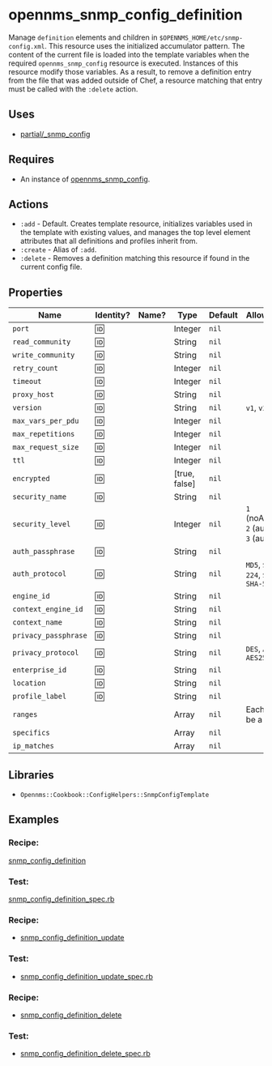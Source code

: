 # opennms\_snmp\_config\_definition

Manage `definition` elements and children in `$OPENNMS_HOME/etc/snmp-config.xml`. This resource uses the initialized accumulator pattern. The content of the current file is loaded into the template variables when the required `opennms_snmp_config` resource is executed. Instances of this resource modify those variables. As a result, to remove a definition entry from the file that was added outside of Chef, a resource matching that entry must be called with the `:delete` action.

## Uses

* [partial/\_snmp\_config](../partial/_snmp_config.rb)

## Requires

* An instance of [opennms\_snmp\_config](snmp_config.md).

## Actions

* `:add` - Default. Creates template resource, initializes variables used in the template with existing values, and manages the top level element attributes that all definitions and profiles inherit from.
* `:create` - Alias of `:add`.
* `:delete` - Removes a definition matching this resource if found in the current config file.

## Properties

| Name                 | Identity? | Name? | Type          | Default | Allowed Values                                       | v3? | v1/v2c? |
| -------------------- | --------- | ----- | ------------- | ------- | ---------------------------------------------------- | --- | ------- |
| `port`               |   :id:    |       | Integer       | `nil`   |                                                      |  ✓  |    ✓    |
| `read_community`     |   :id:    |       | String        | `nil`   |                                                      |     |    ✓    |
| `write_community`    |   :id:    |       | String        | `nil`   |                                                      |     |    ✓    |
| `retry_count`        |   :id:    |       | Integer       | `nil`   |                                                      |  ✓  |    ✓    |
| `timeout`            |   :id:    |       | Integer       | `nil`   |                                                      |  ✓  |    ✓    |
| `proxy_host`         |   :id:    |       | String        | `nil`   |                                                      |  ✓  |    ✓    |
| `version`            |   :id:    |       | String        | `nil`   | `v1`, `v2c`,`v3`                                     |  ✓  |    ✓    |
| `max_vars_per_pdu`   |   :id:    |       | Integer       | `nil`   |                                                      |  ✓  |    ✓    |
| `max_repetitions`    |   :id:    |       | Integer       | `nil`   |                                                      |  ✓  |    ✓    |
| `max_request_size`   |   :id:    |       | Integer       | `nil`   |                                                      |  ✓  |    ✓    |
| `ttl`                |   :id:    |       | Integer       | `nil`   |                                                      |  ✓  |    ✓    |
| `encrypted`          |   :id:    |       | [true, false] | `nil`   |                                                      |  ✓  |    ✓    |
| `security_name`      |   :id:    |       | String        | `nil`   |                                                      |  ✓  |         |
| `security_level`     |   :id:    |       | Integer       | `nil`   | `1` (noAuthNoPriv), `2` (authNoPriv), `3` (authPriv) |  ✓  |         |
| `auth_passphrase`    |   :id:    |       | String        | `nil`   |                                                      |  ✓  |         |
| `auth_protocol`      |   :id:    |       | String        | `nil`   | `MD5`, `SHA`, `SHA-224`, `SHA-256`, `SHA-512`        |  ✓  |         |
| `engine_id`          |   :id:    |       | String        | `nil`   |                                                      |  ✓  |         |
| `context_engine_id`  |   :id:    |       | String        | `nil`   |                                                      |  ✓  |         |
| `context_name`       |   :id:    |       | String        | `nil`   |                                                      |  ✓  |         |
| `privacy_passphrase` |   :id:    |       | String        | `nil`   |                                                      |  ✓  |         |
| `privacy_protocol`   |   :id:    |       | String        | `nil`   | `DES`, `AES`, `AES192`, `AES256`                     |  ✓  |         |
| `enterprise_id`      |   :id:    |       | String        | `nil`   |                                                      |  ✓  |         |
| `location`           |   :id:    |       | String        | `nil`   |                                                      |  ✓  |    ✓    |
| `profile_label`      |   :id:    |       | String        | `nil`   |                                                      |  ✓  |    ✓    |
| `ranges`             |           |       | Array         | `nil`   | Each item must be a hash.                            |  ✓  |    ✓    |
| `specifics`          |           |       | Array         | `nil`   |                                                      |  ✓  |    ✓    |
| `ip_matches`         |           |       | Array         | `nil`   |                                                      |  ✓  |    ✓    |

## Libraries

* `Opennms::Cookbook::ConfigHelpers::SnmpConfigTemplate`

## Examples

### Recipe:

[snmp\_config\_definition](../test/fixtures/cookbooks/opennms_resource_tests/recipes/snmp_config_definition.rb)

### Test:

[snmp\_config\_definition_spec.rb](../test/integration/snmp_config_definition/controls/snmp_config_definition_spec.rb)

### Recipe:

* [snmp\_config\_definition\_update](../test/fixtures/cookbooks/opennms_resource_tests/recipes/snmp_config_definition_update.rb)

### Test:

* [snmp\_config\_definition\_update\_spec.rb](../test/integration/snmp_config_definition_update/controls/snmp_config_definition_update_spec.rb)

### Recipe:

* [snmp\_config\_definition\_delete](../test/fixtures/cookbooks/opennms_resource_tests/recipes/snmp_config_definition_delete.rb)

### Test:

* [snmp\_config\_definition\_delete\_spec.rb](../test/integration/snmp_config_definition_delete/controls/snmp_config_definition_delete_spec.rb)
